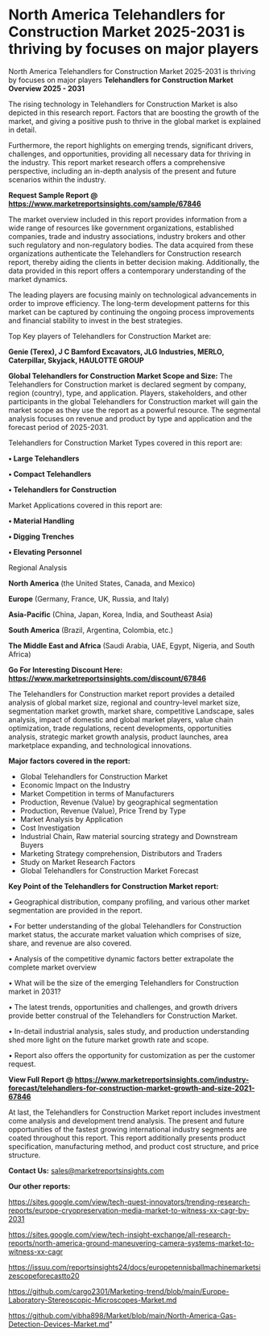# North America Telehandlers for Construction Market 2025-2031 is thriving by focuses on major players
North America Telehandlers for Construction Market 2025-2031 is thriving by focuses on major players
<Strong> Telehandlers for Construction Market Overview 2025 - 2031</strong>

The rising technology in Telehandlers for Construction Market is also depicted in this research report. Factors that are boosting the growth of the market, and giving a positive push to thrive in the global market is explained in detail.

Furthermore, the report highlights on emerging trends, significant drivers, challenges, and opportunities, providing all necessary data for thriving in the industry. This report market research offers a comprehensive perspective, including an in-depth analysis of the present and future scenarios within the industry.

<strong>Request Sample Report @ <a href=https://www.marketreportsinsights.com/sample/67846>https://www.marketreportsinsights.com/sample/67846</a></strong>

The market overview included in this report provides information from a wide range of resources like government organizations, established companies, trade and industry associations, industry brokers and other such regulatory and non-regulatory bodies. The data acquired from these organizations authenticate the Telehandlers for Construction research report, thereby aiding the clients in better decision making. Additionally, the data provided in this report offers a contemporary understanding of the market dynamics.

The leading players are focusing mainly on technological advancements in order to improve efficiency. The long-term development patterns for this market can be captured by continuing the ongoing process improvements and financial stability to invest in the best strategies.

Top Key players of Telehandlers for Construction Market are:

<strong>Genie (Terex), J C Bamford Excavators, JLG Industries, MERLO, Caterpillar, Skyjack, HAULOTTE GROUP</strong>

<strong><b>Global Telehandlers for Construction Market Scope and Size:</b></strong>
The Telehandlers for Construction market is declared segment by company, region (country), type, and application. Players, stakeholders, and other participants in the global Telehandlers for Construction market will gain the market scope as they use the report as a powerful resource. The segmental analysis focuses on revenue and product by type and application and the forecast period of 2025-2031.

Telehandlers for Construction Market Types covered in this report are:

<strong>• Large Telehandlers

• Compact Telehandlers

• Telehandlers for Construction</strong>

Market Applications covered in this report are:

<strong>• Material Handling

• Digging Trenches

• Elevating Personnel</strong> 

Regional Analysis

<strong>North America</strong> (the United States, Canada, and Mexico)

<strong>Europe</strong> (Germany, France, UK, Russia, and Italy)

<strong>Asia-Pacific</strong> (China, Japan, Korea, India, and Southeast Asia)

<strong>South America</strong> (Brazil, Argentina, Colombia, etc.)

<strong>The Middle East and Africa</strong> (Saudi Arabia, UAE, Egypt, Nigeria, and South Africa)

<strong>Go For Interesting Discount Here: <a href=https://www.marketreportsinsights.com/discount/67846>https://www.marketreportsinsights.com/discount/67846</a></strong>

The Telehandlers for Construction market report provides a detailed analysis of global market size, regional and country-level market size, segmentation market growth, market share, competitive Landscape, sales analysis, impact of domestic and global market players, value chain optimization, trade regulations, recent developments, opportunities analysis, strategic market growth analysis, product launches, area marketplace expanding, and technological innovations.

<strong><b>Major factors covered in the report:</b></strong>
<ul>
  <li>Global Telehandlers for Construction Market </li>
  <li>Economic Impact on the Industry</li>
  <li>Market Competition in terms of Manufacturers</li>
  <li>Production, Revenue (Value) by geographical segmentation</li>
  <li>Production, Revenue (Value), Price Trend by Type</li>
  <li>Market Analysis by Application</li>
  <li>Cost Investigation</li>
  <li>Industrial Chain, Raw material sourcing strategy and Downstream Buyers</li>
  <li>Marketing Strategy comprehension, Distributors and Traders</li>
  <li>Study on Market Research Factors</li>
  <li>Global Telehandlers for Construction Market Forecast</li>
</ul>

<strong><b>Key Point of the Telehandlers for Construction Market report:</b></strong>

• Geographical distribution, company profiling, and various other market segmentation are provided in the report.

• For better understanding of the global Telehandlers for Construction market status, the accurate market valuation which comprises of size, share, and revenue are also covered.

• Analysis of the competitive dynamic factors better extrapolate the complete market overview

• What will be the size of the emerging Telehandlers for Construction market in 2031?

• The latest trends, opportunities and challenges, and growth drivers provide better construal of the Telehandlers for Construction Market.

• In-detail industrial analysis, sales study, and production understanding shed more light on the future market growth rate and scope.

• Report also offers the opportunity for customization as per the customer request.

<strong><b>View Full Report @ <a href=https://www.marketreportsinsights.com/industry-forecast/telehandlers-for-construction-market-growth-and-size-2021-67846>https://www.marketreportsinsights.com/industry-forecast/telehandlers-for-construction-market-growth-and-size-2021-67846</a></b></strong>


At last, the Telehandlers for Construction Market report includes investment come analysis and development trend analysis. The present and future opportunities of the fastest growing international industry segments are coated throughout this report. This report additionally presents product specification, manufacturing method, and product cost structure, and price structure.

<strong>Contact Us:</strong>
sales@marketreportsinsights.com

<strong>Our other reports:</strong>

<a href=https://sites.google.com/view/tech-quest-innovators/trending-research-reports/europe-cryopreservation-media-market-to-witness-xx-cagr-by-2031>https://sites.google.com/view/tech-quest-innovators/trending-research-reports/europe-cryopreservation-media-market-to-witness-xx-cagr-by-2031</a>

<a href=https://sites.google.com/view/tech-insight-exchange/all-research-reports/north-america-ground-maneuvering-camera-systems-market-to-witness-xx-cagr>https://sites.google.com/view/tech-insight-exchange/all-research-reports/north-america-ground-maneuvering-camera-systems-market-to-witness-xx-cagr</a>

<a href=https://issuu.com/reportsinsights24/docs/europetennisballmachinemarketsizescopeforecastto20>https://issuu.com/reportsinsights24/docs/europetennisballmachinemarketsizescopeforecastto20</a>

<a href=https://github.com/cargo2301/Marketing-trend/blob/main/Europe-Laboratory-Stereoscopic-Microscopes-Market.md>https://github.com/cargo2301/Marketing-trend/blob/main/Europe-Laboratory-Stereoscopic-Microscopes-Market.md</a>

<a href=https://github.com/vibha898/Market/blob/main/North-America-Gas-Detection-Devices-Market.md>https://github.com/vibha898/Market/blob/main/North-America-Gas-Detection-Devices-Market.md</a>"
